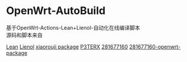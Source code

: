 # OpenWrt-AutoBuild

基于OpenWrt-Actions-Lean+Lienol-自动化在线编译脚本  
源码和脚本来自  



[Lean](https://github.com/coolsnowwolf/lede)
[ Lienol](https://github.com/Lienol/openwrt-actions )
[ xiaorouji package](https://github.com/xiaorouji/openwrt-package)
[P3TERX](https://github.com/P3TERX/Actions-OpenWrt)
[281677160](https://github.com/281677160/build-openwrt)
[281677160-openwrt-package](https://github.com/281677160/openwrt-package)

